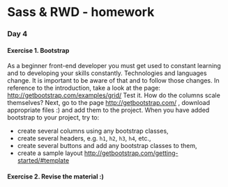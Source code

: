 # Sass & RWD - homework

### Day 4

#### Exercise 1. Bootstrap

As a beginner front-end developer you must get used to constant learning and to developing your skills constantly. Technologies and languages change. It is important to be aware of that and to follow those changes.
In reference to the introduction, take a look at the page: http://getbootstrap.com/examples/grid/
Test it. How do the columns scale themselves?
Next, go to the page http://getbootstrap.com/ , download appropriate files :) and add them to the project.
When you have added bootstrap to your project, try to:
* create several columns using any bootstrap classes,
* create several headers, e.g. `h1`, `h2`, `h3`, `h4`, etc.,
* create several buttons and add any bootstrap classes to them,
* create a sample layout http://getbootstrap.com/getting-started/#template

#### Exercise 2. Revise the material :)
